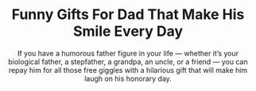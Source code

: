 ---
layout: post
title: Funny Gifts For Dad That Make His Smile Every Day
subtitle: If you have a humorous father figure in your life — whether it’s your biological father, a stepfather, a grandpa, an uncle, or a friend — you can repay him for all those free giggles with a hilarious gift that will make him laugh on his honorary day.
header-img: "img/post/2023/09/copied/medium_funny_gifts_for_dad_bfa06e2024.jpg"
header-style: text
permalink: "/funny-gifts-dad/"
catalog: true
tags:
  - Recipients 
  - Men
---  